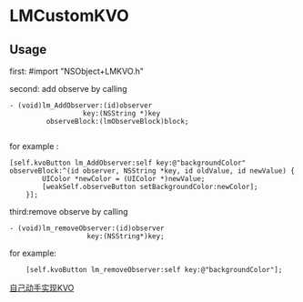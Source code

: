 # LMCustomKVO


## Usage

first: #import "NSObject+LMKVO.h"

second: add observe by calling 

```
- (void)lm_AddObserver:(id)observer
                  key:(NSString *)key
         observeBlock:(lmObserveBlock)block;
         
```
for example :

```
[self.kvoButton lm_AddObserver:self key:@"backgroundColor" observeBlock:^(id observer, NSString *key, id oldValue, id newValue) {
        UIColor *newColor = (UIColor *)newValue;
        [weakSelf.observeButton setBackgroundColor:newColor];
    }];
```

third:remove observe by calling

```
- (void)lm_removeObserver:(id)observer
                   key:(NSString*)key;
```

for example:

```
    [self.kvoButton lm_removeObserver:self key:@"backgroundColor"];
```

[自己动手实现KVO](http://lemon2well.top/2018/10/10/iOS%20开发/iOS动手实现KVO/)
